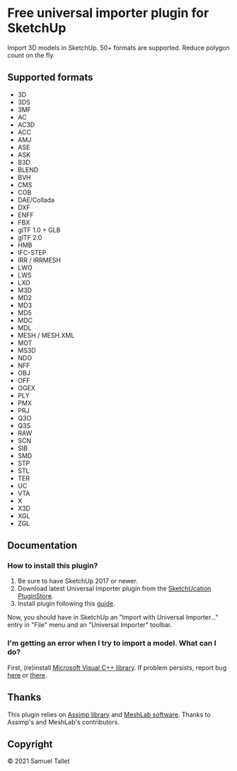 # Free universal importer plugin for SketchUp

Import 3D models in SketchUp. 50+ formats are supported. Reduce polygon count on the fly.

Supported formats
-----------------

- 3D
- 3DS
- 3MF
- AC
- AC3D
- ACC
- AMJ
- ASE
- ASK
- B3D
- BLEND
- BVH
- CMS
- COB
- DAE/Collada
- DXF
- ENFF
- FBX
- glTF 1.0 + GLB
- glTF 2.0
- HMB
- IFC-STEP
- IRR / IRRMESH
- LWO
- LWS
- LXO
- M3D
- MD2
- MD3
- MD5
- MDC
- MDL
- MESH / MESH.XML
- MOT
- MS3D
- NDO
- NFF
- OBJ
- OFF
- OGEX
- PLY
- PMX
- PRJ
- Q3O
- Q3S
- RAW
- SCN
- SIB
- SMD
- STP
- STL
- TER
- UC
- VTA
- X
- X3D
- XGL
- ZGL

Documentation
-------------

### How to install this plugin?

1. Be sure to have SketchUp 2017 or newer.
2. Download latest Universal Importer plugin from the [SketchUcation PluginStore](https://sketchucation.com/plugin/2275-universal_importer).
3. Install plugin following this [guide](https://www.youtube.com/watch?v=tyM5f81eRno).

Now, you should have in SketchUp an "Import with Universal Importer..." entry in "File" menu and an "Universal Importer" toolbar.

### I'm getting an error when I try to import a model. What can I do?

First, (re)install [Microsoft Visual C++ library](https://aka.ms/vs/16/release/vc_redist.x64.exe). If problem persists, report bug [here](https://github.com/SamuelTallet/SketchUp-Universal-Importer-Plugin/issues) or [there](https://sketchucation.com/forums/viewtopic.php?f=323&t=71951).

Thanks
------

This plugin relies on [Assimp library](https://github.com/assimp/assimp) and [MeshLab software](https://github.com/cnr-isti-vclab/meshlab). Thanks to Assimp's and MeshLab's contributors.

Copyright
---------

© 2021 Samuel Tallet
